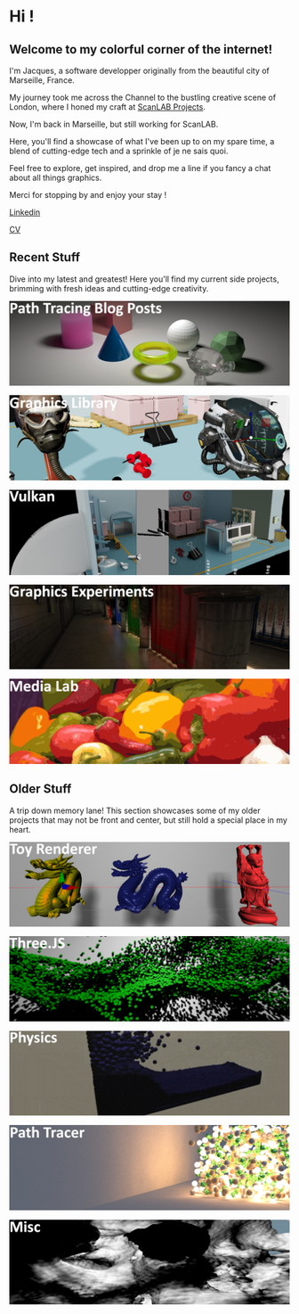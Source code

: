 
# Hi !

## Welcome to my colorful corner of the internet! 

I'm Jacques, a software developper originally from the beautiful city of Marseille, France. 

My journey took me across the Channel to the bustling creative scene of London, where I honed my craft at [ScanLAB Projects](https://scanlabprojects.co.uk/). 

Now, I'm back in Marseille, but still working for ScanLAB.

Here, you'll find a showcase of what I've been up to on my spare time, a blend of cutting-edge tech and a sprinkle of je ne sais quoi. 

Feel free to explore, get inspired, and drop me a line if you fancy a chat about all things graphics. 

Merci for stopping by and enjoy your stay !

[Linkedin](https://www.linkedin.com/in/jacques-pillet-87bb5697/)

[CV](https://github.com/jacquespillet/jacquespillet.github.io/raw/main/CV%20Jacques.pdf)


## Recent Stuff

Dive into my latest and greatest! Here you'll find my current side projects, brimming with fresh ideas and cutting-edge creativity.

[![Path Tracing Blog Posts](Images/Home/GPUPT.PNG)](GPUPT.md)

[![Graphics Library (gfx)](Images/Home/gfx.PNG)](GPUPT.md)

[![Vulkan](Images/Home/vulkan.PNG)](GPUPT.md)

[![Graphics Experiments](Images/Home/Experiments.PNG)](GPUPT.md)

[![Media Lab](Images/Home/Lab.PNG)](GPUPT.md)


## Older Stuff

A trip down memory lane! This section showcases some of my older projects that may not be front and center, but still hold a special place in my heart.

[![Toy Engine](Images/Home/Kikoo.PNG)](GPUPT.md)

[![ThreeJS Experiments](Images/Home/Three.PNG)](GPUPT.md)

[![Physics Experiments](Images/Home/Physics.PNG)](GPUPT.md)

[![Path Tracer](Images/Home/PT.PNG)](GPUPT.md)

[![Misc](Images/Home/Misc.PNG)](GPUPT.md)